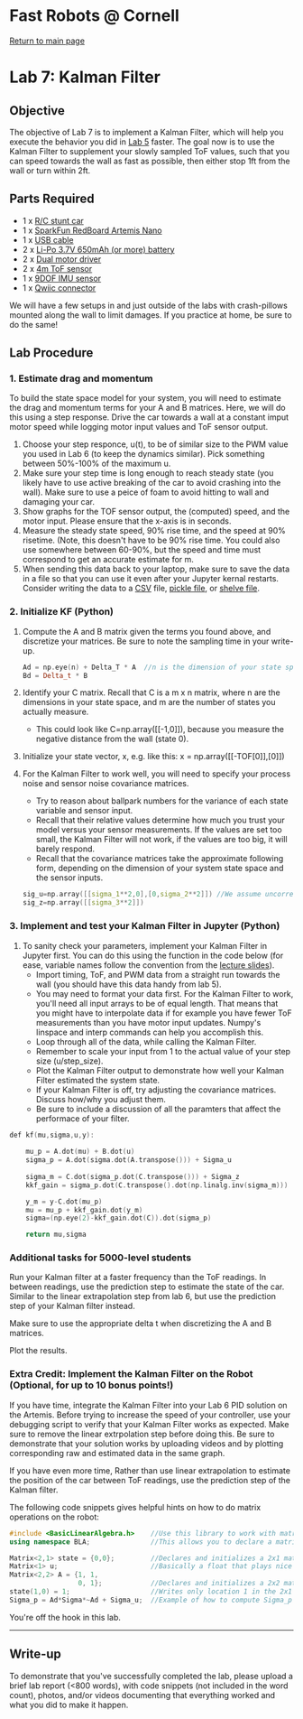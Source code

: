 # Fast Robots @ Cornell

[Return to main page](index.md)

# Lab 7: Kalman Filter

## Objective

The objective of Lab 7 is to implement a Kalman Filter, which will help you execute the behavior you did in [Lab 5](Lab5.md) faster. The goal now is to use the Kalman Filter to supplement your slowly sampled ToF values, such that you can speed towards the wall as fast as possible, then either stop 1ft from the wall or turn within 2ft.

## Parts Required

* 1 x [R/C stunt car](https://force1rc.com/products/cyclone-remote-control-car-for-kids-adults)
* 1 x [SparkFun RedBoard Artemis Nano](https://www.sparkfun.com/products/15443)
* 1 x [USB cable](https://www.amazon.com/SUMPK-Charging-Braided-Compatible-Samsung/dp/B08R68T84N/ref=sr_1_4?keywords=usb+c+to+c&qid=1636380583&qsid=147-6677549-1776715&refinements=p_n_feature_ten_browse-bin%3A23555327011&rnid=23555276011&s=pc&sr=1-4&sres=B08D9SB161%2CB08R68T84N%2CB01CZVEUIE%2CB01FM51812%2CB07VCZV3R4%2CB075V68NVR%2CB075GMKZWW%2CB093BVBRJT%2CB09BBBJ33F%2CB09C2D9Z7T%2CB012V56D2A%2CB092CYFQMP%2CB081L4V3DN%2CB07Y6ZJT1D%2CB07Y2XKPX5%2CB07VPYJV8V%2CB07THJGZ9Z%2CB08W2TP2TT%2CB0744BKDRD%2CB07THFJ1J5&srpt=ELECTRONIC_CABLE)
* 2 x [Li-Po 3.7V 650mAh (or more) battery](https://www.amazon.com/URGENEX-Battery-Rechargeable-Quadcopter-Charger/dp/B08T9FB56F/ref=sr_1_3?keywords=lipo+battery+3.7V+850mah&qid=1639066404&sr=8-3)
* 2 x [Dual motor driver](https://www.digikey.com/en/products/detail/pololu-corporation/2130/10450426)
* 2 x [4m ToF sensor](https://www.pololu.com/product/3415)
* 1 x [9DOF IMU sensor](https://www.digikey.com/en/products/detail/pimoroni-ltd/PIM448/10246391)
* 1 x [Qwiic connector](https://www.sparkfun.com/products/14426)

We will have a few setups in and just outside of the labs with crash-pillows mounted along the wall to limit damages. If you practice at home, be sure to do the same!


## Lab Procedure

### 1. Estimate drag and momentum 

To build the state space model for your system, you will need to estimate the drag and momentum terms for your A and B matrices. Here, we will do this using a step response. Drive the car towards a wall at a constant imput motor speed while logging motor input values and ToF sensor output. 
  1. Choose your step responce, u(t), to be of similar size to the PWM value you used in Lab 6 (to keep the dynamics similar). Pick something between 50%-100% of the maximum u.  
  2. Make sure your step time is long enough to reach steady state (you likely have to use active breaking of the car to avoid crashing into the wall). Make sure to use a peice of foam to avoid hitting to wall and damaging your car.
  3. Show graphs for the TOF sensor output, the (computed) speed, and the motor input. Please ensure that the x-axis is in seconds.
  4. Measure the steady state speed, 90% rise time, and the speed at 90% risetime. (Note, this doesn't have to be 90% rise time. You could also use somewhere between 60-90%, but the speed and time must correspond to get an accurate estimate for m. 
  5. When sending this data back to your laptop, make sure to save the data in a file so that you can use it even after your Jupyter kernal restarts. Consider writing the data to a [CSV](https://docs.python.org/3/library/csv.html) file, [pickle file](https://docs.python.org/3/library/pickle.html), or [shelve file](https://docs.python.org/3/library/pickle.html). 

### 2. Initialize KF (Python)

1. Compute the A and B matrix given the terms you found above, and discretize your matrices. Be sure to note the sampling time in your write-up.

   ```cpp
   Ad = np.eye(n) + Delta_T * A  //n is the dimension of your state space 
   Bd = Delta_t * B
   ```

2. Identify your C matrix. Recall that C is a m x n matrix, where n are the dimensions in your state space, and m are the number of states you actually measure.
   - This could look like C=np.array([[-1,0]]), because you measure the negative distance from the wall (state 0).

3. Initialize your state vector, x, e.g. like this: x = np.array([[-TOF[0]],[0]])

4. For the Kalman Filter to work well, you will need to specify your process noise and sensor noise covariance matrices. 
   - Try to reason about ballpark numbers for the variance of each state variable and sensor input. 
   - Recall that their relative values determine how much you trust your model versus your sensor measurements. If the values are set too small, the Kalman Filter will not work, if the values are too big, it will barely respond.
   - Recall that the covariance matrices take the approximate following form, depending on the dimension of your system state space and the sensor inputs.

   ```cpp
   sig_u=np.array([[sigma_1**2,0],[0,sigma_2**2]]) //We assume uncorrelated noise, and therefore a diagonal matrix works.
   sig_z=np.array([[sigma_3**2]])
   ```

### 3. Implement and test your Kalman Filter in Jupyter (Python)

1. To sanity check your parameters, implement your Kalman Filter in Jupyter first. You can do this using the function in the code below (for ease, variable names follow the convention from the [lecture slides](../lectures/FastRobots-13-KF.pdf)). 
   - Import timing, ToF, and PWM data from a straight run towards the wall (you should have this data handy from lab 5).  
   - You may need to format your data first. For the Kalman Filter to work, you'll need all input arrays to be of equal length. That means that you might have to interpolate data if for example you have fewer ToF measurements than you have motor input updates. Numpy's linspace and interp commands can help you accomplish this. 
   - Loop through all of the data, while calling the Kalman Filter.
   - Remember to scale your input from 1 to the actual value of your step size (u/step_size).
   - Plot the Kalman Filter output to demonstrate how well your Kalman Filter estimated the system state.
   - If your Kalman Filter is off, try adjusting the covariance matrices. Discuss how/why you adjust them. 
   - Be sure to include a discussion of all the paramters that affect the performace of your filter.


```cpp
def kf(mu,sigma,u,y):
    
    mu_p = A.dot(mu) + B.dot(u) 
    sigma_p = A.dot(sigma.dot(A.transpose())) + Sigma_u
    
    sigma_m = C.dot(sigma_p.dot(C.transpose())) + Sigma_z
    kkf_gain = sigma_p.dot(C.transpose().dot(np.linalg.inv(sigma_m)))

    y_m = y-C.dot(mu_p)
    mu = mu_p + kkf_gain.dot(y_m)    
    sigma=(np.eye(2)-kkf_gain.dot(C)).dot(sigma_p)

    return mu,sigma
```

### Additional tasks for 5000-level students

Run your Kalman filter at a faster frequency than the ToF readings. In between readings, use the prediction step to estimate the state of the car. Similar to the linear extrapolation step from lab 6, but use the prediction step of your Kalman filter instead. 

Make sure to use the appropriate delta t when discretizing the A and B matrices. 

Plot the results.

### Extra Credit: Implement the Kalman Filter on the Robot (Optional, for up to 10 bonus points!)

If you have time, integrate the Kalman Filter into your Lab 6 PID solution on the Artemis. Before trying to increase the speed of your controller, use your debugging script to verify that your Kalman Filter works as expected. Make sure to remove the linear extrpolation step before doing this. Be sure to demonstrate that your solution works by uploading videos and by plotting corresponding raw and estimated data in the same graph. 

If you have even more time, Rather than use linear extrapolation to estimate the position of the car between ToF readings, use the prediction step of the Kalman filter. 

The following code snippets gives helpful hints on how to do matrix operations on the robot:

```cpp
#include <BasicLinearAlgebra.h>    //Use this library to work with matrices:
using namespace BLA;               //This allows you to declare a matrix

Matrix<2,1> state = {0,0};         //Declares and initializes a 2x1 matrix 
Matrix<1> u;                       //Basically a float that plays nice with the matrix operators
Matrix<2,2> A = {1, 1,
                 0, 1};            //Declares and initializes a 2x2 matrix
state(1,0) = 1;                    //Writes only location 1 in the 2x1 matrix.
Sigma_p = Ad*Sigma*~Ad + Sigma_u;  //Example of how to compute Sigma_p (~Ad equals Ad transposed) 
```


You're off the hook in this lab.

---

## Write-up

To demonstrate that you've successfully completed the lab, please upload a brief lab report (<800 words), with code snippets (not included in the word count), photos, and/or videos documenting that everything worked and what you did to make it happen. 
